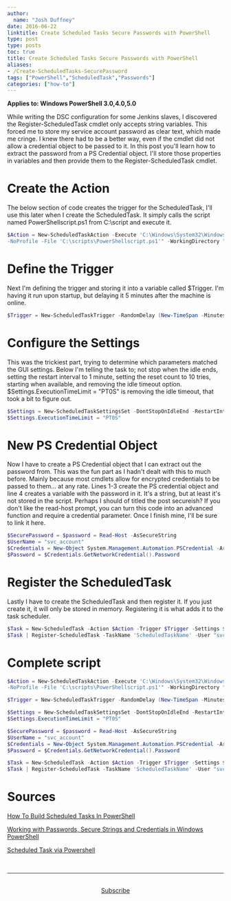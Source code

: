 ```yaml
---
author:
  name: "Josh Duffney"
date: 2016-06-22
linktitle: Create Scheduled Tasks Secure Passwords with PowerShell
type: post
type: posts
toc: true
title: Create Scheduled Tasks Secure Passwords with PowerShell
aliases: 
- /Create-ScheduledTasks-SecurePassword
tags: ["PowerShell","ScheduledTask","Passwords"]
categories: ["how-to"]
---
```


**Applies to: Windows PowerShell 3.0,4.0,5.0**

While writing the DSC configuration for some Jenkins slaves, I discovered the Register-ScheduledTask cmdlet only accepts string variables. 
This forced me to store my service account password as clear text, which made me cringe. I knew there had to be a better way, even if the cmdlet
did not allow a credential object to be passed to it. In this post you'll learn how to extract the password from a PS Credential object.
I'll store those properties in variables and then provide them to the Register-ScheduledTask cmdlet.

# Create the Action

The below section of code creates the trigger for the ScheduledTask, I'll use this later when I create the ScheduledTask. It simply calls the script named
PowerShellscript.ps1 from C:\script and execute it. 

```powershell
$Action = New-ScheduledTaskAction -Execute 'C:\Windows\System32\WindowsPowerShellv1.0\powershell.exe' -Argument "-NonInteractive -NoLogo `
-NoProfile -File 'C:\scripts\PowerShellscript.ps1'" -WorkingDirectory "C:\scripts"
```


# Define the Trigger

Next I'm defining the trigger and storing it into a variable called $Trigger. I'm having it run upon startup, but delaying it 5 minutes
after the machine is online.

```powershell
$Trigger = New-ScheduledTaskTrigger -RandomDelay (New-TimeSpan -Minutes 5) -AtStartup
```

# Configure the Settings

This was the trickiest part, trying to determine which parameters matched the GUI settings. Below I'm telling the task to; not stop when the idle ends, 
setting the restart interval to 1 minute, setting the reset count to 10 tries, starting when available, and removing the idle timeout option. $Settings.ExecutionTimeLimit = "PT0S"
is removing the idle timeout, that took a bit to figure out. 

```powershell
$Settings = New-ScheduledTaskSettingsSet -DontStopOnIdleEnd -RestartInterval (New-TimeSpan -Minutes 1) -RestartCount 10 -StartWhenAvailable
$Settings.ExecutionTimeLimit = "PT0S"
```

# New PS Credential Object

Now I have to create a PS Credential object that I can extract out the password from. This was the fun part as I hadn't dealt with this to much before.
Mainly because most cmdlets allow for encrypted credentials to be passed to them... at any rate. Lines 1-3 create the PS credential object and line 4 creates
a variable with the password in it. It's a string, but at least it's not stored in the script. Perhaps I should of titled the post secureish? If you don't like the
read-host prompt, you can turn this code into an advanced function and require a credential parameter. Once I finish mine, I'll be sure to link it here.

```powershell
$SecurePassword = $password = Read-Host -AsSecureString
$UserName = "svc_account"
$Credentials = New-Object System.Management.Automation.PSCredential -ArgumentList $UserName, $SecurePassword
$Password = $Credentials.GetNetworkCredential().Password 
```

# Register the ScheduledTask

Lastly I have to create the ScheduledTask and then register it. If you just create it, it will only be stored in memory. Registering it is what adds it to the task
scheduler. 

```powershell
$Task = New-ScheduledTask -Action $Action -Trigger $Trigger -Settings $Settings
$Task | Register-ScheduledTask -TaskName 'ScheduledTaskName' -User "svc_account" -Password $Password
```

# Complete script


```powershell
$Action = New-ScheduledTaskAction -Execute 'C:\Windows\System32\WindowsPowerShellv1.0\powershell.exe' -Argument "-NonInteractive -NoLogo `
-NoProfile -File 'C:\scripts\PowerShellscript.ps1'" -WorkingDirectory "C:\scripts"

$Trigger = New-ScheduledTaskTrigger -RandomDelay (New-TimeSpan -Minutes 5) -AtStartup

$Settings = New-ScheduledTaskSettingsSet -DontStopOnIdleEnd -RestartInterval (New-TimeSpan -Minutes 1) -RestartCount 10 -StartWhenAvailable
$Settings.ExecutionTimeLimit = "PT0S"

$SecurePassword = $password = Read-Host -AsSecureString
$UserName = "svc_account"
$Credentials = New-Object System.Management.Automation.PSCredential -ArgumentList $UserName, $SecurePassword
$Password = $Credentials.GetNetworkCredential().Password 

$Task = New-ScheduledTask -Action $Action -Trigger $Trigger -Settings $Settings
$Task | Register-ScheduledTask -TaskName 'ScheduledTaskName' -User "svc_account" -Password $Password
```


# Sources
[How To Build Scheduled Tasks In PowerShell](http://www.tomsitpro.com/articles/powershell-build-scheduled-tasks,2-832.html)


[Working with Passwords, Secure Strings and Credentials in Windows PowerShell](https://social.technet.microsoft.com/wiki/contents/articles/4546.working-with-passwords-secure-strings-and-credentials-in-windows-powershell.aspx)


[Scheduled Task via Powershell](http://powershell.com/cs/forums/t/20758.aspx)

<br>

---

<br>

<div align="center">
<a href="https://share.mailbrew.com/joshduffney/josh-duffney-monthly-digest-EJ7KkacwQyPl">Subscribe</a>

<br>
<br>
